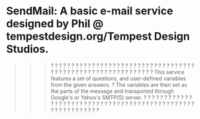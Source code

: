 # SendMail: A basic e-mail service designed by Phil @ tempestdesign.org/Tempest Design Studios.

>>> ? ? ? ? ? ? ? ? ? ? ? ? ? ? ? ? ? ? ? ? ? ? ? ? ? ? ? ? ? ? ? ? ? ? ? ? ? ? ? ? ? ? ? ? ? ? ? ? ? ? ? ? ? ? ? ? ? ? ?
> ? This service features a set of questions, and user-defined variables from the given answers.
> ? The variables are then set as the parts of the message and transported through Google's or Yahoo's SMTP(S) server.
>>> ? ? ? ? ? ? ? ? ? ? ? ? ? ? ? ? ? ? ? ? ? ? ? ? ? ? ? ? ? ? ? ? ? ? ? ? ? ? ? ? ? ? ? ? ? ? ? ? ? ? ? ? ? ? ? ? ? ? ?
